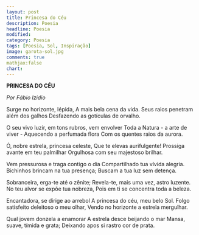 ```yaml
---
layout: post
title: Princesa do Céu
description: Poesia 
headline: Poesia
modified: 
category: Poesia 
tags: [Poesia, Sol, Inspiração]
image: garota-sol.jpg 
comments: true
mathjax:false 
chart:
---
```

**PRINCESA DO CÉU**

*Por Fábio Izidio*

Surge no horizonte, lépida,
A mais bela cena da vida.
Seus raios penetram além dos galhos
Desfazendo as gotículas de orvalho.

O seu vivo luzir, em tons rubros, vem envolver
Toda a Natura - a arte de viver -
Aquecendo a perfumada flora
Com os quentes raios da aurora.

Ó, nobre estrela, princesa celeste,
Que te elevas aurifulgente!
Prossiga avante em teu palmilhar
Orgulhosa com seu majestoso brilhar.

Vem pressurosa e traga contigo o dia
Compartilhado tua vívida alegria.
Bichinhos brincam na tua presença;
Buscam a tua luz sem detença.

Sobranceira, erga-te até o zênite;
Revela-te, mais uma vez, astro luzente.
No teu alvor se expõe tua nobreza,
Pois em ti se concentra toda a beleza.

Encantadora, se dirige ao arrebol
A princesa do céu, meu belo Sol.
Folgo satisfeito deleitoso o meu olhar,
Vendo no horizonte a estrela mergulhar.

Qual jovem donzela a enamorar
A estrela desce beijando o mar
Mansa, suave, tímida e grata;
Deixando apos si rastro cor de prata.